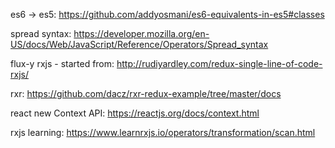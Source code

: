

es6 -> es5: https://github.com/addyosmani/es6-equivalents-in-es5#classes

spread syntax: https://developer.mozilla.org/en-US/docs/Web/JavaScript/Reference/Operators/Spread_syntax



flux-y rxjs - started from:  http://rudiyardley.com/redux-single-line-of-code-rxjs/

rxr: https://github.com/dacz/rxr-redux-example/tree/master/docs


react new Context API: https://reactjs.org/docs/context.html

rxjs learning: https://www.learnrxjs.io/operators/transformation/scan.html


